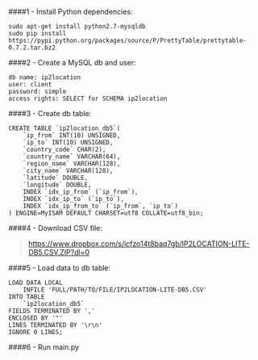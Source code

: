 ####1 - Install Python dependencies:
```
sudo apt-get install python2.7-mysqldb
sudo pip install https://pypi.python.org/packages/source/P/PrettyTable/prettytable-0.7.2.tar.bz2
```


####2 - Create a MySQL db and user:
```
db name: ip2location
user: client
password: simple
access rights: SELECT for SCHEMA ip2location
```


####3 - Create db table:
```
CREATE TABLE `ip2location_db5`(
	`ip_from` INT(10) UNSIGNED,
	`ip_to` INT(10) UNSIGNED,
	`country_code` CHAR(2),
	`country_name` VARCHAR(64),
	`region_name` VARCHAR(128),
	`city_name` VARCHAR(128),
	`latitude` DOUBLE,
	`longitude` DOUBLE,
	INDEX `idx_ip_from` (`ip_from`),
	INDEX `idx_ip_to` (`ip_to`),
	INDEX `idx_ip_from_to` (`ip_from`, `ip_to`)
) ENGINE=MyISAM DEFAULT CHARSET=utf8 COLLATE=utf8_bin;
```


####4 - Download CSV file:
>https://www.dropbox.com/s/icfzo14t8baq7gb/IP2LOCATION-LITE-DB5.CSV.ZIP?dl=0


####5 - Load data to db table:
```
LOAD DATA LOCAL
	INFILE 'FULL/PATH/TO/FILE/IP2LOCATION-LITE-DB5.CSV'
INTO TABLE
	`ip2location_db5`
FIELDS TERMINATED BY ','
ENCLOSED BY '"'
LINES TERMINATED BY '\r\n'
IGNORE 0 LINES;
```

####6 - Run main.py
